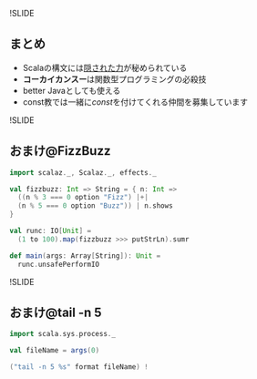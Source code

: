 !SLIDE 

## まとめ

* Scalaの構文には[隠された力]()が秘められている
* **コーカイカンスー**は関数型プログラミングの必殺技
* better Javaとしても使える
* const教では一緒に*const*を付けてくれる仲間を募集しています

!SLIDE

## おまけ@FizzBuzz

```scala
import scalaz._, Scalaz._, effects._

val fizzbuzz: Int => String = { n: Int =>
  ((n % 3 === 0 option "Fizz") |+|
  (n % 5 === 0 option "Buzz")) | n.shows
}

val runc: IO[Unit] =
  (1 to 100).map(fizzbuzz >>> putStrLn).sumr

def main(args: Array[String]): Unit =
  runc.unsafePerformIO
```

!SLIDE

## おまけ@tail -n 5

```scala
import scala.sys.process._

val fileName = args(0)

("tail -n 5 %s" format fileName) !
```
